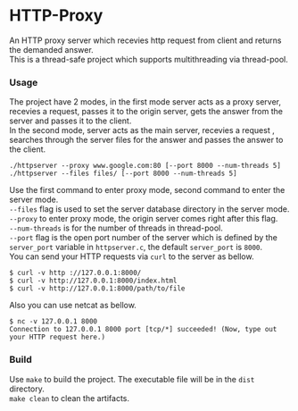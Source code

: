 # HTTP-Proxy
An HTTP proxy server which recevies http request from client and returns the demanded answer. <br/>
This is a thread-safe project which supports multithreading via thread-pool. <br/>

### Usage
The project have 2 modes, in the first mode server acts as a proxy server, recevies a request, passes it to the origin server, gets the answer from the server and passes it to the client.</br>
In the second mode, server acts as the main server, recevies a request , searches through the server files for the answer and passes the answer to the client.<br/>
```
./httpserver --proxy www.google.com:80 [--port 8000 --num-threads 5]
./httpserver --files files/ [--port 8000 --num-threads 5]
```
Use the first command to enter proxy mode, second command to enter the server mode.<br/>
`--files` flag is used to set the server database directory in the server mode.<br/>
`--proxy` to enter proxy mode, the origin server comes right after this flag.<br/>
`--num-threads` is for the number of threads in thread-pool.</br>
`--port` flag is the open port number of the server which is defined by the `server_port` variable in `httpserver.c`, the default `server_port` is `8000`.<br/>
You can send your HTTP requests via `curl` to the server as bellow.
```
$ curl -v http ://127.0.0.1:8000/
$ curl -v http://127.0.0.1:8000/index.html
$ curl -v http://127.0.0.1:8000/path/to/file
```
Also you can use netcat as bellow.
```
$ nc -v 127.0.0.1 8000
Connection to 127.0.0.1 8000 port [tcp/*] succeeded! (Now, type out your HTTP request here.)
```
### Build
Use `make` to build the project. The executable file will be in the `dist` directory. <br/>
`make clean` to clean the artifacts. <br/>
